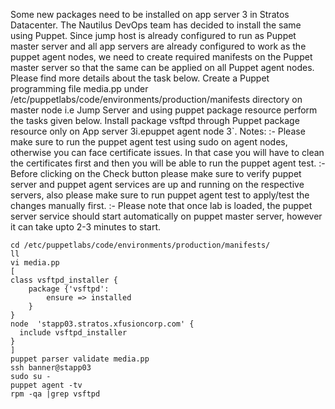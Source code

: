 Some new packages need to be installed on app server 3 in Stratos Datacenter. The Nautilus DevOps team has decided to install the same using Puppet. Since jump host is already configured to run as Puppet master server and all app servers are already configured to work as the puppet agent nodes, we need to create required manifests on the Puppet master server so that the same can be applied on all Puppet agent nodes. Please find more details about the task below.
Create a Puppet programming file media.pp under /etc/puppetlabs/code/environments/production/manifests directory on master node i.e Jump Server and using puppet package resource perform the tasks given below.
Install package vsftpd through Puppet package resource only on App server 3i.epuppet agent node 3`.
Notes: :- Please make sure to run the puppet agent test using sudo on agent nodes, otherwise you can face certificate issues. In that case you will have to clean the certificates first and then you will be able to run the puppet agent test.
:- Before clicking on the Check button please make sure to verify puppet server and puppet agent services are up and running on the respective servers, also please make sure to run puppet agent test to apply/test the changes manually first.
:- Please note that once lab is loaded, the puppet server service should start automatically on puppet master server, however it can take upto 2-3 minutes to start.

```
cd /etc/puppetlabs/code/environments/production/manifests/
ll
vi media.pp
[
class vsftpd_installer {
    package {'vsftpd':
        ensure => installed
    }
}
node  'stapp03.stratos.xfusioncorp.com' {
  include vsftpd_installer
}
]
puppet parser validate media.pp
ssh banner@stapp03
sudo su -
puppet agent -tv
rpm -qa |grep vsftpd
```